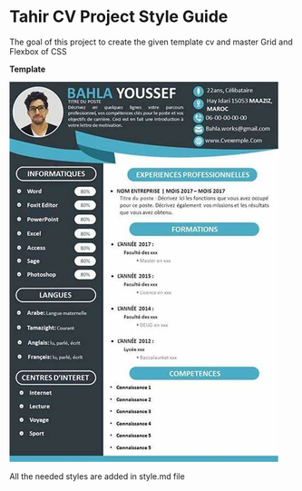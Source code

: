 # **Tahir CV Project Style Guide**

The goal of this project to create the given template cv and master Grid and Flexbox of CSS

**Template**

![Template Image](Images/OIF.jpg "a title")

All the needed styles are added in style.md file
